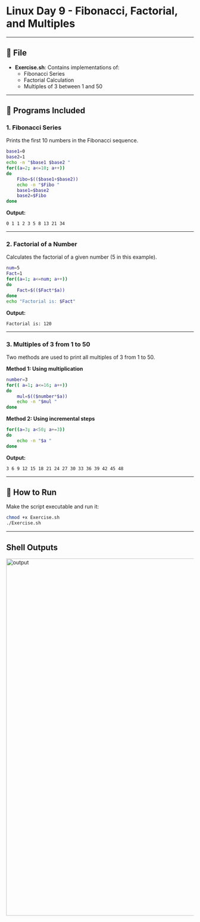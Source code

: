
# Linux Day 9 - Fibonacci, Factorial, and Multiples

---

## 📁 File

- **Exercise.sh**: Contains implementations of:
  - Fibonacci Series
  - Factorial Calculation
  - Multiples of 3 between 1 and 50

---

## 📌 Programs Included

### 1. Fibonacci Series

Prints the first 10 numbers in the Fibonacci sequence.

```bash
base1=0
base2=1
echo -n "$base1 $base2 "
for((a=2; a<=10; a++))
do
    Fibo=$(($base1+$base2))
    echo -n "$Fibo "
    base1=$base2
    base2=$Fibo
done
```

**Output:**
```
0 1 1 2 3 5 8 13 21 34
```

---

### 2. Factorial of a Number

Calculates the factorial of a given number (5 in this example).

```bash
num=5
Fact=1
for((a=1; a<=num; a++))
do
    Fact=$(($Fact*$a))
done
echo "Factorial is: $Fact"
```

**Output:**
```
Factorial is: 120
```

---

### 3. Multiples of 3 from 1 to 50

Two methods are used to print all multiples of 3 from 1 to 50.

**Method 1: Using multiplication**
```bash
number=3
for(( a=1; a<=16; a++))
do
    mul=$(($number*$a))
    echo -n "$mul "
done
```

**Method 2: Using incremental steps**
```bash
for((a=3; a<50; a+=3))
do
    echo -n "$a "
done
```

**Output:**
```
3 6 9 12 15 18 21 24 27 30 33 36 39 42 45 48
```

---

## 🚀 How to Run

Make the script executable and run it:

```bash
chmod +x Exercise.sh
./Exercise.sh
```
---
## Shell Outputs
<img width="959" alt="output" src="https://github.com/user-attachments/assets/ee354b98-290e-4456-a4f4-a7de5e34aaed" />
